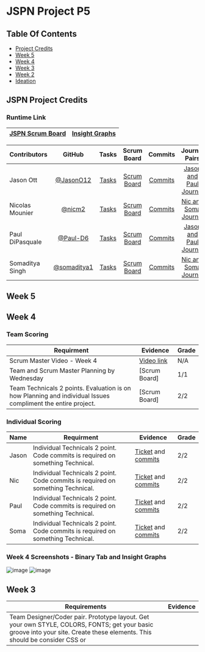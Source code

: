 JSPN Project P5
=============

## Table Of Contents

  - [Project Credits](https://github.com/JasonO12/JSPN-project#jspn-project-credits)
  - [Week 5](https://github.com/JasonO12/JSPN-project#week-5)
  - [Week 4](https://github.com/JasonO12/JSPN-project#week-4)
  - [Week 3](https://github.com/JasonO12/JSPN-project#week-3)
  - [Week 2](https://github.com/JasonO12/JSPN-project#week-2)
  - [Ideation](https://github.com/JasonO12/JSPN-project#ideation)


## JSPN Project Credits

 
### Runtime Link

|[JSPN Scrum Board](https://github.com/JasonO12/JSPN-project/projects/1)|[Insight Graphs](https://github.com/JasonO12/JSPN-project/graphs/contributors)|
| :---   | :--- |

| Contributors| GitHub      | Tasks         | Scrum Board   | Commits       | Journal Pairs |
|    :---     |    :----:   |     :---:     | :---:         | :---:         |   :---:        |
| Jason Ott      | [@JasonO12](https://github.com/JasonO12)| [Tasks](https://github.com/JasonO12/flask_portfolio/issues)| [Scrum Board](https://github.com/JasonO12/flask_portfolio/projects/1)      | [Commits](https://github.com/JasonO12/flask_portfolio/commits/main?author=JasonO12)     | [Jason and Paul Journal](https://docs.google.com/document/d/1IevKRy1XfF1CWY7HopKQdVbYLyopoEJTRfLc1Tp3FKA/edit?usp=sharing)     |
| Nicolas Mounier    | [@nicm2](https://github.com/nicm2)| [Tasks](https://github.com/JasonO12/flask_portfolio/issues)      | [Scrum Board](https://github.com/JasonO12/flask_portfolio/projects/1)     | [Commits](https://github.com/JasonO12/flask_portfolio/commits/main?author=nicm2)   | [Nic and Soma Journal](https://docs.google.com/document/d/1CS6WWy5mbM1ZfJFXi96CRyAAK6Lgmsj6MTW1nJFO6WI/edit?usp=sharing)      |
| Paul DiPasquale       | [@Paul-D6](https://github.com/Paul-D6)| [Tasks](https://github.com/JasonO12/flask_portfolio/issues)    | [Scrum Board](https://github.com/JasonO12/flask_portfolio/projects/1)      | [Commits](https://github.com/JasonO12/flask_portfolio/commits/main?author=Paul-D6)    | [Jason and Paul Journal](https://docs.google.com/document/d/1IevKRy1XfF1CWY7HopKQdVbYLyopoEJTRfLc1Tp3FKA/edit?usp=sharing)      |
| Somaditya Singh        | [@somaditya1](https://github.com/somaditya1)| [Tasks](https://github.com/JasonO12/flask_portfolio/issues)    | [Scrum Board](https://github.com/JasonO12/flask_portfolio/projects/1)    | [Commits](https://github.com/JasonO12/flask_portfolio/commits/main?author=somaditya1)    | [Nic and Soma Journal](https://docs.google.com/document/d/1CS6WWy5mbM1ZfJFXi96CRyAAK6Lgmsj6MTW1nJFO6WI/edit?usp=sharing)     |

## Week 5



## Week 4


### Team Scoring
| Requirment | Evidence | Grade |
| ---        | ---      | --- |
| Scrum Master Video - Week 4 | [Video link](https://youtu.be/QoqK6fEfP5Q) | N/A |
| Team and Scrum Master Planning by Wednesday  |[Scrum Board] | 1/1 |
| Team Technicals 2 points.  Evaluation is on how Planning and individual Issues compliment the entire project. | [Scrum Board] | 2/2 |

### Individual Scoring
| Name | Requirment | Evidence | Grade |
| --- | ---        | ---      | --- |
| Jason | Individual Technicals 2 point.  Code commits is required on something Technical. | [Ticket](https://github.com/JasonO12/JSPN-project/projects/1#card-68555280) and [commits](https://github.com/JasonO12/flask_portfolio/commits/main?author=JasonO12) | 2/2 |
| Nic | Individual Technicals 2 point.  Code commits is required on something Technical. | [Ticket](https://github.com/JasonO12/JSPN-project/projects/1#card-68555280) and [commits](https://github.com/JasonO12/flask_portfolio/commits/main?author=nicm2) | 2/2 |
| Paul | Individual Technicals 2 point.  Code commits is required on something Technical. | [Ticket](https://github.com/JasonO12/JSPN-project/projects/1#card-68555280) and [commits](https://github.com/JasonO12/flask_portfolio/commits/main?author=Paul-D6) | 2/2 |
| Soma | Individual Technicals 2 point.  Code commits is required on something Technical. | [Ticket](https://github.com/JasonO12/JSPN-project/projects/1#card-68555280) and [commits](https://github.com/JasonO12/flask_portfolio/commits/main?author=somaditya1) | 2/2 |

### Week 4 Screenshots - Binary Tab and Insight Graphs

  ![image](https://cdn.discordapp.com/attachments/750552701686775968/891812697069486090/unknown.png)
  ![image](https://cdn.discordapp.com/attachments/750552701686775968/891809525093502976/unknown.png)


## Week 3

Requirements | Evidence |
----------- | ----------- |
Team Designer/Coder pair.  Prototype layout.  Get your own STYLE, COLORS, FONTS; get your basic groove into your site.  Create these elements.  This should be consider CSS or <style> for your site. | [Ticket](https://github.com/JasonO12/JSPN-project/issues/7) |
Team Designer/Coder pair.  Create location for Mini-labs, you could rename this to something for your team (aka How-its-Made, Concepts, etc).  This can have research or early concepts from your team.   Additionally this section should have embeds to Brain Write, Wireframes, Greet, and TPT3.  Evidence of research or early design. Try3x3 or 4x4 design on page. | [Ticket](https://github.com/JasonO12/JSPN-project/issues/5) |
Individual Coding.   Review and update you home pages again.  Make sure you have a wireframe that can be linked to from your home page that shows design.  Review embedding and design concept.| [Wireframe](https://docs.google.com/document/d/1e1Tvx7AMgoFNVCnI-WT7qpgVGhUgXkMqBe7tIcsZY8I/edit?usp=sharing/)|
Review binary | Notes completed in [Paul/Jason Journal](https://docs.google.com/document/d/1IevKRy1XfF1CWY7HopKQdVbYLyopoEJTRfLc1Tp3FKA/edit?usp=sharing) and [Nic/Soma Journal](https://docs.google.com/document/d/1CS6WWy5mbM1ZfJFXi96CRyAAK6Lgmsj6MTW1nJFO6WI/edit?usp=sharing) |
  
### Scrum Team Management
| Requirment | Evidence |
| ---        | ---      |
| Review Canvas requirements.  Additionally, create requirements you want to complement this assignment to ensure your success. | [Layout Ticket](https://github.com/JasonO12/JSPN-project/issues/7) and start to [login function](https://cdn.discordapp.com/attachments/750552701686775968/891800893836648458/unknown.png)|
| Make Issues and assign to individuals, place Issues in appropriate Column as you progress.  Groom columns and issues to be relevant for week.  Have team members create check boxes and comment on issues that they have accepted work. | [Scrum Board](https://github.com/JasonO12/JSPN-project/projects/1) |
| As you move Issues into review, have individuals link Tangible assets to the Issue.  Individual should add comments that highlight anything Scrum master should report through Video. | [Review Ticket](https://github.com/JasonO12/JSPN-project/issues/14) and [Scrum Board](https://github.com/JasonO12/JSPN-project/projects/1)|
| At close of each Week update README with links to issues, and any highlight words that would be nice to see without clicking into the issue.  Time box this README section declaring Week and Sprint dates in a section Header using Markdown | Done |
  
### Week 3 Screenshots - Style Experimenting and Navbar Organization

  ![image](https://cdn.discordapp.com/attachments/750552701686775968/891801857180188732/unknown.png)
  ![image](https://cdn.discordapp.com/attachments/750552701686775968/891802239914623006/unknown.png)
  ![image](https://cdn.discordapp.com/attachments/750552701686775968/891802287385739364/unknown.png)

## Week 2

Requirements | Evidence |
----------- | ----------- |
Scrum Master. Define tasks and place assignments to in-progress on the Scrum board.  | [Scrum Board](https://github.com/JasonO12/flask_portfolio/projects/1) |
Designer. Wire Frame (at least three theme pages, team mini-labs, and about) | [Wireframe](https://docs.google.com/document/d/1e1Tvx7AMgoFNVCnI-WT7qpgVGhUgXkMqBe7tIcsZY8I/edit?usp=sharing/) |
Technical Lead. Coordinate brain write session, after preliminary wire frames, make sure you capture technical complexities as an output of this exercise (input, saving data, comments, visual actions, animations, ...) | Idea is video game website, with top video games, ratings, images, login, and more |
Navigators. Capture or build highlight of Ideation in README.md, this allows ideas to persist with Project,  Make sure that work from Developers works to expectations (testing, suggestions for improvement) | Ensure CSS and customization wireframed is beginnign to be implemented. |
Developers. Bootstrap drop downs in navbar, start to form Wire Frame menu options.  Each menu option should have a Stub code page | ![image](https://cdn.discordapp.com/attachments/750552701686775968/891797212114346024/unknown.png) |
Developers. Integration of Greet like functionality into a mini-lab page | Added to each individual page, as shown in [Individual Work](https://github.com/JasonO12/JSPN-project/blob/main/README.md#individual-work) |
Developers. Integration of Video Journal 0 into a mini-lab page | [Video Journal 0 embedded into portfolio](https://cdn.discordapp.com/attachments/750552701686775968/891799510051860510/unknown.png)|

#### Individual Work
[Jason and Paul Journal](https://docs.google.com/document/d/1IevKRy1XfF1CWY7HopKQdVbYLyopoEJTRfLc1Tp3FKA/edit?usp=sharing)

[Nic and Soma Journal](https://docs.google.com/document/d/1CS6WWy5mbM1ZfJFXi96CRyAAK6Lgmsj6MTW1nJFO6WI/edit?usp=sharing)

|Name |Score |Evidence | Laptop Plan |
| ------- |------- |------- |------- |
| Jason|7/7| ![image](https://cdn.discordapp.com/attachments/750552701686775968/891784899068051506/unknown.png)| Personal laptop at home and school|
| Paul|7/7| ![image](https://cdn.discordapp.com/attachments/750552701686775968/891784590690238474/unknown.png)|Personal laptop at home and school|
| Soma|7/7| ![image](https://cdn.discordapp.com/attachments/750552701686775968/891784719245639760/unknown.png)|Personal laptop at home and school|
| Nic |7/7| ![image](https://cdn.discordapp.com/attachments/750552701686775968/891784407097171978/unknown.png)|Personal laptop at home and school|

### [Video Journal 0](https://www.youtube.com/watch?v=Lz1NFP2E134)

#### Ideation
Our idea is to create a website about popular video games, providing diverse information. This will include ratings, most popular games, genre of games, graphics cards required, and more. We will include login systems, navbar dropdowns, and unique CSS to make our website unique and easy to navigate. 


